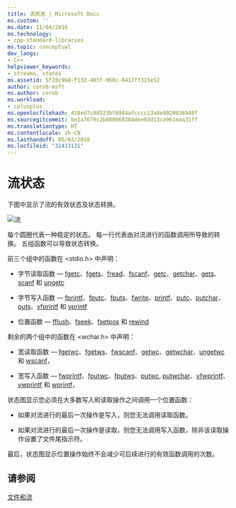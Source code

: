 ```yaml
---
title: 流状态 | Microsoft Docs
ms.custom: ''
ms.date: 11/04/2016
ms.technology:
- cpp-standard-libraries
ms.topic: conceptual
dev_langs:
- C++
helpviewer_keywords:
- streams, states
ms.assetid: 5f28c968-f132-403f-968c-8417ff315e52
author: corob-msft
ms.author: corob
ms.workload:
- cplusplus
ms.openlocfilehash: 418ed7c98523bf8944afcccc13a0e9020036940f
ms.sourcegitcommit: be2a7679c2bd80968204dee03d13ca961eaa31ff
ms.translationtype: HT
ms.contentlocale: zh-CN
ms.lasthandoff: 05/03/2018
ms.locfileid: "32413131"
---
```

# <a name="stream-states"></a>流状态
下图中显示了流的有效状态及状态转换。  
  
 ![流](../c-runtime-library/media/stream.gif "流")  
  
 每个圆圈代表一种稳定的状态。 每一行代表由对流进行的函数调用所导致的转换。 五组函数可以导致状态转换。  
  
 前三个组中的函数在 \<stdio.h> 中声明：  
  
-   字节读取函数 — [fgetc](../c-runtime-library/reference/fgetc-fgetwc.md)、[fgets](../c-runtime-library/reference/fgets-fgetws.md)、[fread](../c-runtime-library/reference/fread.md)、[fscanf](../c-runtime-library/reference/fscanf-fscanf-l-fwscanf-fwscanf-l.md)、[getc](../c-runtime-library/reference/getc-getwc.md)、[getchar](../c-runtime-library/reference/getc-getwc.md)、[gets](../c-runtime-library/gets-getws.md)、[scanf](../c-runtime-library/reference/scanf-scanf-l-wscanf-wscanf-l.md) 和 [ungetc](../c-runtime-library/reference/ungetc-ungetwc.md)  
  
-   字节写入函数 — [fprintf](../c-runtime-library/reference/fprintf-fprintf-l-fwprintf-fwprintf-l.md)、[fputc](../c-runtime-library/reference/fputc-fputwc.md)、[fputs](../c-runtime-library/reference/fputs-fputws.md)、[fwrite](../c-runtime-library/reference/fwrite.md)、[printf](../c-runtime-library/reference/printf-printf-l-wprintf-wprintf-l.md)、[putc](../c-runtime-library/reference/putc-putwc.md)、[putchar](../c-runtime-library/reference/putc-putwc.md)、[puts](../c-runtime-library/reference/puts-putws.md)、[vfprintf](../c-runtime-library/reference/vfprintf-vfprintf-l-vfwprintf-vfwprintf-l.md) 和 [vprintf](../c-runtime-library/reference/vprintf-vprintf-l-vwprintf-vwprintf-l.md)  
  
-   位置函数 — [fflush](../c-runtime-library/reference/fflush.md)、[fseek](../c-runtime-library/reference/fseek-fseeki64.md)、[fsetpos](../c-runtime-library/reference/fsetpos.md) 和 [rewind](../c-runtime-library/reference/rewind.md)  
  
 剩余的两个组中的函数在 \<wchar.h> 中声明：  
  
-   宽读取函数 — [fgetwc](../c-runtime-library/reference/fgetc-fgetwc.md)、[fgetws](../c-runtime-library/reference/fgets-fgetws.md)、[fwscanf](../c-runtime-library/reference/fscanf-fscanf-l-fwscanf-fwscanf-l.md)、[getwc](../c-runtime-library/reference/getc-getwc.md)、[getwchar](../c-runtime-library/reference/getc-getwc.md)、[ungetwc](../c-runtime-library/reference/ungetc-ungetwc.md) 和 [wscanf](../c-runtime-library/reference/scanf-scanf-l-wscanf-wscanf-l.md)，  
  
-   宽写入函数 — [fwprintf](../c-runtime-library/reference/fprintf-fprintf-l-fwprintf-fwprintf-l.md)、[fputwc](../c-runtime-library/reference/fputc-fputwc.md)、[fputws](../c-runtime-library/reference/fputs-fputws.md)、[putwc](../c-runtime-library/reference/putc-putwc.md), [putwchar](../c-runtime-library/reference/fputc-fputwc.md)、[vfwprintf](../c-runtime-library/reference/vfprintf-vfprintf-l-vfwprintf-vfwprintf-l.md)、[vwprintf](../c-runtime-library/reference/vprintf-vprintf-l-vwprintf-vwprintf-l.md) 和 [wprintf](../c-runtime-library/reference/printf-printf-l-wprintf-wprintf-l.md)，  
  
 状态图显示您必须在大多数写入和读取操作之间调用一个位置函数：  
  
-   如果对流进行的最后一次操作是写入，则您无法调用读取函数。  
  
-   如果对流进行的最后一次操作是读取，则您无法调用写入函数，除非该读取操作设置了文件尾指示符。  
  
 最后，状态图显示位置操作始终不会减少可后续进行的有效函数调用的次数。  
  
## <a name="see-also"></a>请参阅  
 [文件和流](../c-runtime-library/files-and-streams.md)